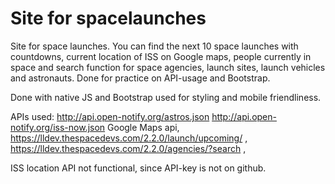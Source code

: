 # Site for spacelaunches 

Site for space launches. You can find the next 10 space launches with countdowns, current location of ISS on Google maps, people currently in space and search function for space agencies, launch sites, launch vehicles and astronauts. Done for practice on API-usage and Bootstrap.

Done with native JS and Bootstrap used for styling and mobile friendliness.

APIs used: http://api.open-notify.org/astros.json http://api.open-notify.org/iss-now.json Google Maps api, https://lldev.thespacedevs.com/2.2.0/launch/upcoming/ , https://lldev.thespacedevs.com/2.2.0/agencies/?search ,  

ISS location API not functional, since API-key is not on github.

